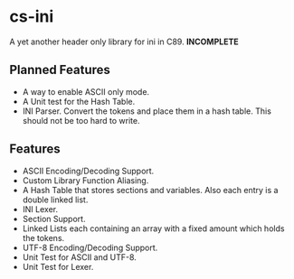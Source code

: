 # cs-ini
A yet another header only library for ini in C89. **INCOMPLETE**

## Planned Features
* A way to enable ASCII only mode.
* A Unit test for the Hash Table.
* INI Parser. Convert the tokens and place them in a hash table. This should not be too hard to write.

## Features
* ASCII Encoding/Decoding Support.
* Custom Library Function Aliasing.
* A Hash Table that stores sections and variables. Also each entry is a double linked list.
* INI Lexer.
* Section Support.
* Linked Lists each containing an array with a fixed amount which holds the tokens.
* UTF-8 Encoding/Decoding Support.
* Unit Test for ASCII and UTF-8.
* Unit Test for Lexer.
